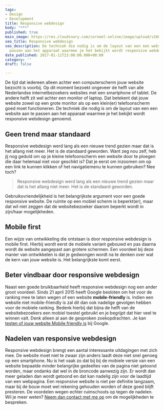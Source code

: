 ```yaml
---
tags:
- Design
- Development
title: Responsive webdesign
body: "***"
published: true
main_image: https://res.cloudinary.com/corneel-online/image/upload/v1603282575/corneel/responsive-design_iodebd.jpg
seo_title: Responsive webdesign
seo_description: De techniek die nodig is om de layout van een een website aan te
  passen aan het apparaat waarmee je het bekijkt wordt responsive webdesign genoemd.
date_published: 2017-01-11T23:00:00.000+00:00
category: ''
draft: false

---
```

De tijd dat iedereen alleen achter een computerscherm jouw website bezocht is voorbij. Op dit moment bezoekt ongeveer de helft van alle Nederlandse internetbezoekers websites met een smartphone of tablet. De andere helft zit wel achter een monitor of laptop. Dat betekent dat jouw website zowel op een grote monitor als op een klein(er) telefoonscherm goed moet functioneren. De techniek die nodig is om de layout van een een website aan te passen aan het apparaat waarmee je het bekijkt wordt responsive webdesign genoemd.

## Geen trend maar standaard

Responsive webdesign werd lang als een nieuwe trend gezien maar dat is het allang niet meer. Het is de standaard geworden. Want zeg nou zelf, heb jij nog geduld om op je kleine telefoonscherm een website door te ploegen die daar helemaal niet voor geschikt is? Dat je eerst om inzoomen om op een link te kunnen klikken of het navigatiemenu te kunnen gebruiken? Nee toch?

> Responsive webdesign werd lang als een nieuwe trend gezien maar dat is het allang niet meer. Het is de standaard geworden.

Gebruiksvriendelijkheid is het belangrijkste argument voor een goede responsive website. De ruimte op een mobiel scherm is beperkt(er), maar dat wil niet zeggen dat de websitebezoeker daarom beperkt wordt in zijn/haar mogelijkheden.

## Mobile first

Een wijze van ontwikkeling die ontstaan is door responsive webdesign is mobile first. Hierbij wordt eerst de mobiele variant gebouwd en pas daarna wordt de website aangepast aan grotere schermen. Een voordeel bij deze manier van ontwikkelen is dat je gedwongen wordt na te denken over wat de kern van jouw website is. Het belangrijkste komt eerst.

## Beter vindbaar door responsive webdesign

Naast een goede bruikbaarheid heeft responsive webdesign nog een ander groot voordeel. Sinds 21 april 2015 heeft Google besloten om het voor de ranking mee te laten wegen of een website **mobile-friendly** is. Indien een website niet mobile-friendly is zal dit dan ook nadelige gevolgen hebben voor de mobiele ranking. Bedenk hierbij dat bijna de helft van de websitebezoekers een mobiel toestel gebruikt en je begrijpt dat hier veel te winnen valt. Denk alleen al aan de gesproken zoekopdrachten. Je kan [testen of jouw website Mobile friendly is](https://search.google.com/search-console/mobile-friendly?hl=nl) bij Google.

## Nadelen van responsive webdesign

Responsive webdesign brengt een aantal interessante uitdagingen met zich mee. De website moet niet te zwaar zijn anders laadt deze niet snel genoeg op een smartphone. Nu is het vaak zo dat bij bij de mobiele versie van een website bepaalde minder belangrijke gedeeltes van de pagina niet getoond worden, maar ondanks dat wel in de broncode aanwezig zijn. Er wordt dan meer geladen dan wordt getoond en dat kan nadelig zijn voor de laadtijd van een webpagina. Een responsive website is niet per definitie langzaam, maar bij de bouw moet wel rekening gehouden worden of deze goed blijft presteren. De voordelen wegen echter ruimschoots op tegen de nadelen. Wil je meer weten? [Neem dan contact met me op](https://www.corneelonline.nl/contact/) om de mogelijkheden te bespreken.